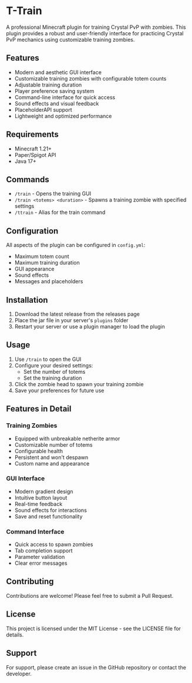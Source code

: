 # T-Train

A professional Minecraft plugin for training Crystal PvP with zombies. This plugin provides a robust and user-friendly interface for practicing Crystal PvP mechanics using customizable training zombies.

## Features

- Modern and aesthetic GUI interface
- Customizable training zombies with configurable totem counts
- Adjustable training duration
- Player preference saving system
- Command-line interface for quick access
- Sound effects and visual feedback
- PlaceholderAPI support
- Lightweight and optimized performance

## Requirements

- Minecraft 1.21+
- Paper/Spigot API
- Java 17+

## Commands

- `/train` - Opens the training GUI
- `/train <totems> <duration>` - Spawns a training zombie with specified settings
- `/ttrain` - Alias for the train command

## Configuration

All aspects of the plugin can be configured in `config.yml`:

- Maximum totem count
- Maximum training duration
- GUI appearance
- Sound effects
- Messages and placeholders

## Installation

1. Download the latest release from the releases page
2. Place the jar file in your server's `plugins` folder
3. Restart your server or use a plugin manager to load the plugin

## Usage

1. Use `/train` to open the GUI
2. Configure your desired settings:
   - Set the number of totems
   - Set the training duration
3. Click the zombie head to spawn your training zombie
4. Save your preferences for future use

## Features in Detail

### Training Zombies
- Equipped with unbreakable netherite armor
- Customizable number of totems
- Configurable health
- Persistent and won't despawn
- Custom name and appearance

### GUI Interface
- Modern gradient design
- Intuitive button layout
- Real-time feedback
- Sound effects for interactions
- Save and reset functionality

### Command Interface
- Quick access to spawn zombies
- Tab completion support
- Parameter validation
- Clear error messages

## Contributing

Contributions are welcome! Please feel free to submit a Pull Request.

## License

This project is licensed under the MIT License - see the LICENSE file for details.

## Support

For support, please create an issue in the GitHub repository or contact the developer. 